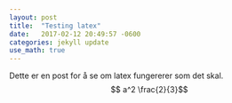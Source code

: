 ```yaml
---
layout: post
title:  "Testing latex"
date:   2017-02-12 20:49:57 -0600
categories: jekyll update
use_math: true
---
```


Dette er en post for å se om latex fungererer som det skal.
$$ a^2 \frac{2}{3}$$
